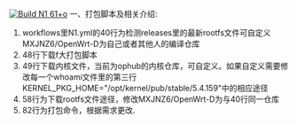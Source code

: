 [![Build N1 61+o](https://github.com/MXJNZ6/Flippy-D/actions/workflows/N1.yml/badge.svg)](https://github.com/MXJNZ6/Flippy-D/actions/workflows/N1.yml) 
一、打包脚本及相关介绍: 
1. workflows里N1.yml的40行为检测releases里的最新rootfs文件可自定义MXJNZ6/OpenWrt-D为自己或者其他人的编译仓库
2. 48行下载f大打包脚本
3. 49行下载内核文件，当前为ophub的内核仓库，可自定义。如果自定义需要修改每一个whoami文件里的第三行KERNEL_PKG_HOME="/opt/kernel/pub/stable/5.4.159"中的相应途径
4. 58行为下载rootfs文件途径，修改MXJNZ6/OpenWrt-D为与40行同一仓库
5. 82行为打包命令，根据需求更改.
